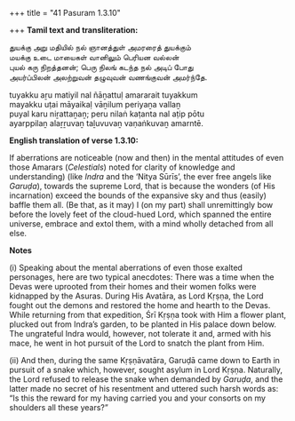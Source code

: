 +++
title = "41 Pasuram 1.3.10"

+++
**Tamil text and transliteration:**

துயக்கு அறு மதியில் நல் ஞானத்துள் அமரரைத் துயக்கும்  
மயக்கு உடை மாயைகள் வானிலும் பெரியன வல்லன்  
புயல் கரு நிறத்தனன்; பெரு நிலங் கடந்த நல் அடிப் போது  
அயர்ப்பிலன் அலற்றுவன் தழுவுவன் வணங்குவன் அமர்ந்தே.

tuyakku aṟu matiyil nal ñāṉattuḷ amararait tuyakkum  
mayakku uṭai māyaikaḷ vāṉilum periyaṉa vallaṉ  
puyal karu niṟattaṉaṉ; peru nilaṅ kaṭanta nal aṭip pōtu  
ayarppilaṉ alaṟṟuvaṉ taḻuvuvaṉ vaṇaṅkuvaṉ amarntē.

**English translation of verse 1.3.10:**

If aberrations are noticeable (now and then) in the mental attitudes of even those Amarars (*Celestials*) noted for clarity of knowledge and understanding) (like *Indra* and the ‘Nitya Sūrīs’, the ever free angels like *Garuḍa*), towards the supreme Lord, that is because the wonders (of His incarnation) exceed the bounds of the expansive sky and thus (easily) baffle them all. (Be that, as it may) I (on my part) shall unremittingly bow before the lovely feet of the cloud-hued Lord, which spanned the entire universe, embrace and extol them, with a mind wholly detached from all else.

**Notes**

\(i\) Speaking about the mental aberrations of even those exalted personages, here are two typical anecdotes: There was a time when the Devas were uprooted from their homes and their women folks were kidnapped by the Asuras. During His Avatāra, as Lord Kṛṣṇa, the Lord fought out the demons and restored the home and hearth to the Devas. While returning from that expedition, Śrī Kṛṣṇa took with Him a flower plant, plucked out from Indra’s garden, to be planted in His palace down below. The ungrateful Indra would, however, not tolerate it and, armed with his mace, he went in hot pursuit of the Lord to snatch the plant from Him.

\(ii\) And then, during the same Kṛṣṇāvatāra, Garuḍā came down to Earth in pursuit of a snake which, however, sought asylum in Lord Kṛṣṇa. Naturally, the Lord refused to release the snake when demanded by *Garuḍa*, and the latter made no secret of his resentment and uttered such harsh words as: “Is this the reward for my having carried you and your consorts on my shoulders all these years?”


